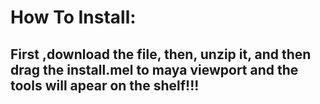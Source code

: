 # How To Install:

## First ,download the file, then, unzip it, and then drag the install.mel to maya viewport and the tools will apear on the shelf!!!